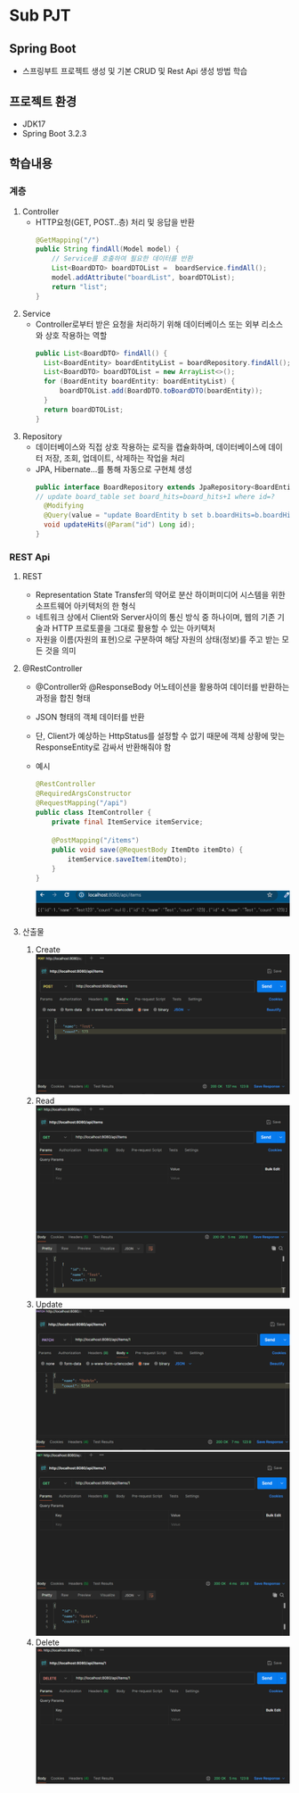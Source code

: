 # Sub PJT

## Spring Boot
- 스프링부트 프로젝트 생성 및 기본 CRUD 및 Rest Api 생성 방법 학습

## 프로젝트 환경
- JDK17
- Spring Boot 3.2.3

## 학습내용

### 계층
1. Controller
    - HTTP요청(GET, POST..층) 처리 및 응답을 반환
      ```Java
      @GetMapping("/")
      public String findAll(Model model) {
          // Service를 호출하여 필요한 데이터를 반환
          List<BoardDTO> boardDTOList =  boardService.findAll();
          model.addAttribute("boardList", boardDTOList);
          return "list";
      }
      ```
2. Service
    - Controller로부터 받은 요청을 처리하기 위해 데이터베이스 또는 외부 리소스와 상호 작용하는 역할
      ```Java
      public List<BoardDTO> findAll() {
        List<BoardEntity> boardEntityList = boardRepository.findAll();
        List<BoardDTO> boardDTOList = new ArrayList<>();
        for (BoardEntity boardEntity: boardEntityList) {
            boardDTOList.add(BoardDTO.toBoardDTO(boardEntity));
        }
        return boardDTOList;
      }
      ```
3. Repository
    - 데이터베이스와 직접 상호 작용하는 로직을 캡슐화하며, 데이터베이스에 데이터 저장, 조회, 업데이트, 삭제하는 작업을 처리
    - JPA, Hibernate...를 통해 자동으로 구현체 생성
      ```Java
      public interface BoardRepository extends JpaRepository<BoardEntity, Long> {
      // update board_table set board_hits=board_hits+1 where id=?
        @Modifying
        @Query(value = "update BoardEntity b set b.boardHits=b.boardHits+1 where b.id=:id")
        void updateHits(@Param("id") Long id);
      }
      ```

### REST Api
1. REST
    - Representation State Transfer의 약어로 분산 하이퍼미디어 시스템을 위한 소프트웨어 아키텍처의 한 형식
    - 네트워크 상에서 Client와 Server사이의 통신 방식 중 하나이며, 웹의 기존 기술과 HTTP 프로토콜을 그대로 활용할 수 있는 아키텍처
    - 자원을 이름(자원의 표현)으로 구분하여 해당 자원의 상태(정보)를 주고 받는 모든 것을 의미

2. @RestController
    - @Controller와 @ResponseBody 어노테이션을 활용하여 데이터를 반환하는 과정을 합친 형태
    - JSON 형태의 객체 데이터를 반환
    - 단, Client가 예상하는 HttpStatus를 설정할 수 없기 때문에 객체 상황에 맞는 ResponseEntity로 감싸서 반환해줘야 함

    - 예시
      ```Java
      @RestController
      @RequiredArgsConstructor
      @RequestMapping("/api")
      public class ItemController {
          private final ItemService itemService;

          @PostMapping("/items")
          public void save(@RequestBody ItemDto itemDto) {
              itemService.saveItem(itemDto);
          }
      }
      ```
      ![alt text](./Images/image.png)

3. 산출물
    1. Create
      ![alt text](./Images/create.png)
    2. Read
      ![alt text](./Images/read.png)
    3. Update
      ![alt text](./Images/update1.png)
      ![alt text](./Images/update2.png)
    3. Delete
      ![alt text](./Images/delete.png)
    